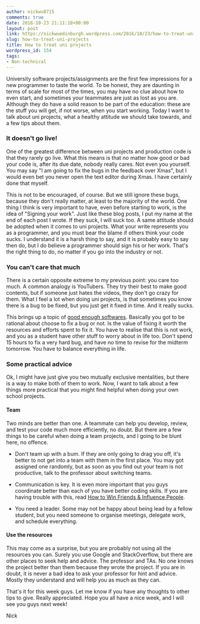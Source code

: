 ```yaml
---
author: nickwu0715
comments: true
date: 2016-10-23 21:11:18+00:00
layout: post
link: https://nickwuedinburgh.wordpress.com/2016/10/23/how-to-treat-uni-projects/
slug: how-to-treat-uni-projects
title: How to treat uni projects
wordpress_id: 154
tags:
- Non-technical
---
```


University software projects/assignments are the first few impressions for a new programmer to taste the world. To be honest, they are daunting in terms of scale for most of the times, you may have no clue about how to even start, and sometimes your teammates are just as lost as you are. Although they do have a solid reason to be part of the education: these are the stuff you will get, if not worse, when you start working. Today I want to talk about uni projects, what a healthy attitude we should take towards, and a few tips about them.



### It doesn't go live!



One of the greatest difference between uni projects and production code is that they rarely go live. What this means is that no matter how good or bad your code is, after its due date, nobody really cares. Not even you yourself. You may say "I am going to fix the bugs in the feedback over Xmas", but I would even bet you never open the text editor during Xmas. I have certainly done that myself.

This is not to be encouraged, of course. But we still ignore these bugs, because they don't really matter, at least to the majority of the world. One thing I think is very important to have, even before starting to work, is the idea of "Signing your work". Just like these blog posts, I put my name at the end of each post I wrote. If they suck, I will suck too. A same attitude should be adopted when it comes to uni projects. What your write represents you as a programmer, and you must bear the blame if others think your code sucks. I understand it is a harsh thing to say, and it is probably easy to say then do, but I do believe a programmer should sign his or her work. That's the right thing to do, no matter if you go into the industry or not.



### You can't care that much



There is a certain opposite extreme to my previous point: you care too much. A common analogy is YouTubers. They try their best to make good contents, but if someone just hates the videos, they don't go crazy for them. What I feel a lot when doing uni projects, is that sometimes you know there is a bug to be fixed, but you just get it fixed in time. And it really sucks.

This brings up a topic of [good enough softwares](http://www.softwareresults.us/2010/04/good-enough-software-agile-definition.html). Basically you got to be rational about choose to fix a bug or not. Is the value of fixing it worth the resources and efforts spent to fix it. You have to realise that this is not work, and you as a student have other stuff to worry about in life too. Don't spend 15 hours to fix a very hard bug, and have no time to revise for the midterm tomorrow. You have to balance everything in life.



### Some practical advice



Ok, I might have just give you two mutually exclusive mentalities, but there is a way to make both of them to work. Now, I want to talk about a few things more practical that you might find helpful when doing your own school projects.



#### Team



Two minds are better than one. A teammate can help you develop, review, and test your code much more efficiently, no doubt. But there are a few things to be careful when doing a team projects, and I going to be blunt here, no offence.





  * Don't team up with a bum. If they are only going to drag you off, it's better to not get into a team with them in the first place. You may got assigned one randomly, but as soon as you find out your team is not productive, talk to the professor about switching teams.


  * Communication is key. It is even more important that you guys coordinate better than each of you have better coding skills. If you are having trouble with this, read [How to Win Friends & Influence People](https://www.amazon.com/How-Win-Friends-Influence-People/dp/0671027034/ref=sr_1_1?ie=UTF8&qid=1477256427&sr=8-1&keywords=how+to+win+friends+and+influence+people).


  * You need a leader. Some may not be happy about being lead by a fellow student, but you need someone to organise meetings, delegate work, and schedule everything.





#### Use the resources



This may come as a surprise, but you are probably not using all the resources you can. Surely you use Google and StackOverflow, but there are other places to seek help and advice. The professor and TAs. No one knows the project better than them because they wrote the project. If you are in doubt, it is never a bad idea to ask your professor for hint and advice. Mostly they understand and will help you as much as they can.

That's it for this week guys. Let me know if you have any thoughts to other tips to give. Really appreciated. Hope you all have a nice week, and I will see you guys next week!

Nick
